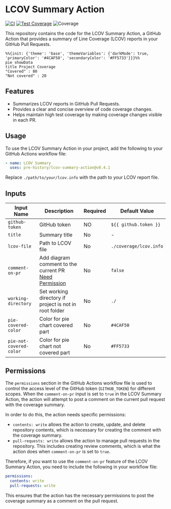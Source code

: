 # LCOV Summary Action

[![CI](https://github.com/pre-history/lcov-summary-action/workflows/CI/badge.svg)](https://github.com/pre-history/lcov-summary-action/actions/workflows/ci.yml)
[![Test Coverage](https://github.com/pre-history/lcov-summary-action/workflows/Test%20Coverage%20with%20LCovMan/badge.svg)](https://github.com/pre-history/lcov-summary-action/actions/workflows/test-coverage.yml)
![Coverage](https://img.shields.io/badge/coverage-0%25-red?style=for-the-badge)

This repository contains the code for the LCOV Summary Action, a GitHub Action that provides a summary of Line Coverage (LCOV) reports in your GitHub Pull Requests.

```mermaid
%%{init: {'theme': 'base', 'themeVariables': {'darkMode': true, 'primaryColor': '#4CAF50', 'secondaryColor': '#FF5733'}}}%%
pie showData
title Project Coverage
"Covered" : 80
"Not covered" : 20
```

## Features

- Summarizes LCOV reports in GitHub Pull Requests.
- Provides a clear and concise overview of code coverage changes.
- Helps maintain high test coverage by making coverage changes visible in each PR.

## Usage

To use the LCOV Summary Action in your project, add the following to your GitHub Actions workflow file:

```yaml
- name: LCOV Summary
  uses: pre-history/lcov-summary-action@v0.4.1
```

Replace `./path/to/your/lcov.info` with the path to your LCOV report file.

## Inputs

| Input Name              | Description                                                           | Required | Default Value          |
| ----------------------- | --------------------------------------------------------------------- | -------- | ---------------------- |
| `github-token`          | GitHub token                                                          | NO       | `${{ github.token }}`  |
| `title`                 | Summary title                                                         | No       | -                      |
| `lcov-file`             | Path to LCOV file                                                     | No       | `./coverage/lcov.info` |
| `comment-on-pr`         | Add diagram comment to the current PR [Need Permission](#permissions) | No       | `false`                |
| `working-directory`     | Set working directory if project is not in root folder                | No       | `./`                   |
| `pie-covered-color`     | Color for pie chart covered part                                      | No       | `#4CAF50`              |
| `pie-not-covered-color` | Color for pie chart not covered part                                  | No       | `#FF5733`              |

## Permissions

The `permissions` section in the GitHub Actions workflow file is used to control the access level of the GitHub token (`GITHUB_TOKEN`) for different scopes. When the `comment-on-pr` input is set to `true` in the LCOV Summary Action, the action will attempt to post a comment on the current pull request with the coverage summary.

In order to do this, the action needs specific permissions:

- `contents: write` allows the action to create, update, and delete repository contents, which is necessary for creating the comment with the coverage summary.
- `pull-requests: write` allows the action to manage pull requests in the repository. This includes creating review comments, which is what the action does when `comment-on-pr` is set to `true`.

Therefore, if you want to use the `comment-on-pr` feature of the LCOV Summary Action, you need to include the following in your workflow file:

```yaml
permissions:
  contents: write
  pull-requests: write
```

This ensures that the action has the necessary permissions to post the coverage summary as a comment on the pull request.
